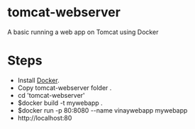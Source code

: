 # tomcat-webserver
A basic running a web app on Tomcat using Docker

# Steps
* Install [Docker](https://docs.docker.com/install/).
* Copy tomcat-webserver folder .  
* cd 'tomcat-webserver'
* $docker build -t mywebapp .
* $docker run -p 80:8080 --name vinaywebapp mywebapp
* http://localhost:80

